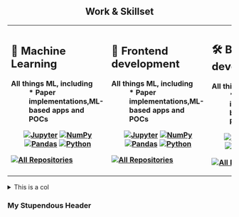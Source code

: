<h2 align="center">Work & Skillset</h2>
 
<table align="center"> 
  <tr>
    <th align="left">
      <h2>🤖 Machine Learning </h2>
      <dl>
  <dt>All things ML, including</dt>
  <dd>* Paper implementations,ML-based apps and POCs </dd>
  <p align="center"><a href="#"><img alt="Jupyter" src="https://img.shields.io/badge/Jupyter-F37626.svg?logo=Jupyter&logoColor=white"></a>
      <a href="#"><img alt="NumPy" src="https://img.shields.io/badge/Numpy-013243.svg?logo=numpy&logoColor=white"></a>
      <a href="#"><img alt="Pandas" src="https://img.shields.io/badge/Pandas-150458.svg?logo=pandas&logoColor=white"></a>
      <a href="https://github.com/search?q=user%3ADenverCoder1+language%3Apython"><img alt="Python" src="https://img.shields.io/badge/Python-14354C.svg?logo=python&logoColor=white"></a>
      </p>
      <a href="https://github.com/tewodros18/todo#readme"><img alt="All Repositories" title="All Repositories" src="https://custom-icon-badges.demolab.com/badge/-Click%20Here%20To%20Find%20Repos-1F222E?style=for-the-badge&logoColor=white&logo=repo"/></a>
</dl>
    </th>
    <th align="left">
      <h2>🎡 Frontend development</h2>
      <dl>
  <dt>All things ML, including</dt>
  <dd>* Paper implementations,ML-based apps and POCs </dd>
  <p align="center"><a href="#"><img alt="Jupyter" src="https://img.shields.io/badge/Jupyter-F37626.svg?logo=Jupyter&logoColor=white"></a>
      <a href="#"><img alt="NumPy" src="https://img.shields.io/badge/Numpy-013243.svg?logo=numpy&logoColor=white"></a>
      <a href="#"><img alt="Pandas" src="https://img.shields.io/badge/Pandas-150458.svg?logo=pandas&logoColor=white"></a>
      <a href="https://github.com/search?q=user%3ADenverCoder1+language%3Apython"><img alt="Python" src="https://img.shields.io/badge/Python-14354C.svg?logo=python&logoColor=white"></a>
      </p>
      <a href="https://github.com/tewodros18/todo#readme"><img alt="All Repositories" title="All Repositories" src="https://custom-icon-badges.demolab.com/badge/-Click%20Here%20To%20Find%20Repos-1F222E?style=for-the-badge&logoColor=white&logo=repo"/></a>
</dl>
    </th>
    <th align="left">
      <h2>🛠 Backend development</h2>
      <dl>
  <dt>All things ML, including</dt>
  <dd>* Paper implementations,ML-based apps and POCs </dd>
  <p align="center"><a href="#"><img alt="Jupyter" src="https://img.shields.io/badge/Jupyter-F37626.svg?logo=Jupyter&logoColor=white"></a>
      <a href="#"><img alt="NumPy" src="https://img.shields.io/badge/Numpy-013243.svg?logo=numpy&logoColor=white"></a>
      <a href="#"><img alt="Pandas" src="https://img.shields.io/badge/Pandas-150458.svg?logo=pandas&logoColor=white"></a>
      <a href="https://github.com/search?q=user%3ADenverCoder1+language%3Apython"><img alt="Python" src="https://img.shields.io/badge/Python-14354C.svg?logo=python&logoColor=white"></a>
      </p>
      <a href="https://github.com/tewodros18/tewodros18/edit/main/README.md#work"><img alt="All Repositories" title="All Repositories" src="https://custom-icon-badges.demolab.com/badge/-Click%20Here%20To%20Find%20Repos-1F222E?style=for-the-badge&logoColor=white&logo=repo"/></a>
</dl>
    </th>
  </tr>
</table>

<details closed>
 <h2 align="center">Work</h2>
 <summary>This is a col</summary>
</details>

### My Stupendous Header



  
